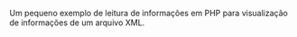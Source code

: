 Um pequeno exemplo de leitura de informações em PHP para visualização de informações de um arquivo XML.
